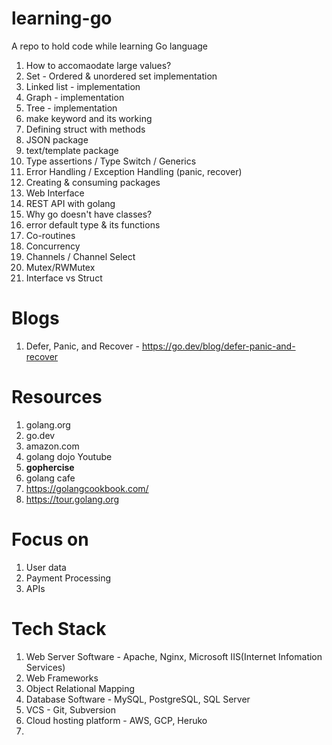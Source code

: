 # learning-go
A repo to hold code while learning Go language

1. How to accomaodate large values?
2. Set - Ordered & unordered set implementation
3. Linked list - implementation
4. Graph - implementation
5. Tree - implementation
6. make keyword and its working
7. Defining struct with methods
8. JSON package
9. text/template package
10. Type assertions / Type Switch / Generics
11. Error Handling / Exception Handling (panic, recover)
12. Creating & consuming packages
13. Web Interface
14. REST API with golang
15. Why go doesn't have classes?
16. error default type & its functions
17. Co-routines
18. Concurrency
19. Channels / Channel Select
20. Mutex/RWMutex
21. Interface vs Struct


# Blogs

1. Defer, Panic, and Recover - https://go.dev/blog/defer-panic-and-recover


# Resources

1. golang.org
2. go.dev
3. amazon.com
4. golang dojo Youtube
5. **gophercise**
6. golang cafe
7. https://golangcookbook.com/
8. https://tour.golang.org

# Focus on 
1. User data
2. Payment Processing
3. APIs

# Tech Stack

1. Web Server Software - Apache, Nginx, Microsoft IIS(Internet Infomation Services)
2. Web Frameworks 
3. Object Relational Mapping 
4. Database Software - MySQL, PostgreSQL, SQL Server
5. VCS - Git, Subversion
6. Cloud hosting platform - AWS, GCP, Heruko
7. 